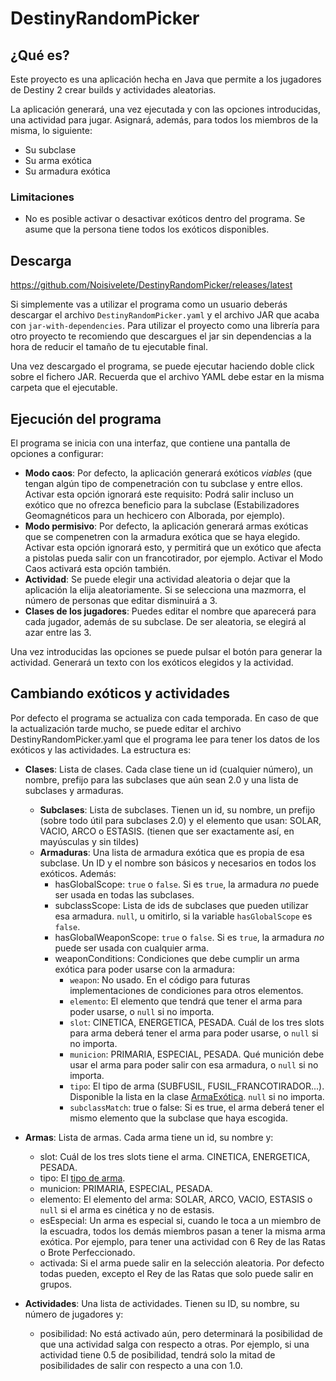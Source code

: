 # DestinyRandomPicker
## ¿Qué es?
Este proyecto es una aplicación hecha en Java que permite a los jugadores de Destiny 2 crear builds y actividades aleatorias.

La aplicación generará, una vez ejecutada y con las opciones introducidas, una actividad para jugar. Asignará, además, para todos los miembros de la misma, lo siguiente:
- Su subclase
- Su arma exótica
- Su armadura exótica

### Limitaciones
- No es posible activar o desactivar exóticos dentro del programa. Se asume que la persona tiene todos los exóticos disponibles.

## Descarga
https://github.com/Noisivelete/DestinyRandomPicker/releases/latest

Si simplemente vas a utilizar el programa como un usuario deberás descargar el archivo `DestinyRandomPicker.yaml` y el archivo JAR que acaba con `jar-with-dependencies`. Para utilizar el proyecto como una librería para otro proyecto te recomiendo que descargues el jar sin dependencias a la hora de reducir el tamaño de tu ejecutable final.

Una vez descargado el programa, se puede ejecutar haciendo doble click sobre el fichero JAR. Recuerda que el archivo YAML debe estar en la misma carpeta que el ejecutable.

## Ejecución del programa
El programa se inicia con una interfaz, que contiene una pantalla de opciones a configurar:
- **Modo caos**: Por defecto, la aplicación generará exóticos *viables* (que tengan algún tipo de compenetración con tu subclase y entre ellos. Activar esta opción ignorará este requisito: Podrá salir incluso un exótico que no ofrezca beneficio para la subclase (Estabilizadores Geomagnéticos para un hechicero con Alborada, por ejemplo).
- **Modo permisivo**: Por defecto, la aplicación generará armas exóticas que se compenetren con la armadura exótica que se haya elegido. Activar esta opción ignorará esto, y permitirá que un exótico que afecta a pistolas pueda salir con un francotirador, por ejemplo. Activar el Modo Caos activará esta opción también.
- **Actividad**: Se puede elegir una actividad aleatoria o dejar que la aplicación la elija aleatoriamente. Si se selecciona una mazmorra, el número de personas que editar disminuirá a 3.
- **Clases de los jugadores**: Puedes editar el nombre que aparecerá para cada jugador, además de su subclase. De ser aleatoria, se elegirá al azar entre las 3.

Una vez introducidas las opciones se puede pulsar el botón para generar la actividad. Generará un texto con los exóticos elegidos y la actividad.

## Cambiando exóticos y actividades
Por defecto el programa se actualiza con cada temporada. En caso de que la actualización tarde mucho, se puede editar el archivo DestinyRandomPicker.yaml que el programa lee para tener los datos de los exóticos y las actividades. La estructura es:

- **Clases**: Lista de clases. Cada clase tiene un id (cualquier número), un nombre, prefijo para las subclases que aún sean 2.0 y una lista de subclases y armaduras.
    - **Subclases**: Lista de subclases. Tienen un id, su nombre, un prefijo (sobre todo útil para subclases 2.0) y el elemento que usan: SOLAR, VACIO, ARCO o ESTASIS. (tienen que ser exactamente así, en mayúsculas y sin tildes)
    - **Armaduras**: Una lista de armadura exótica que es propia de esa subclase. Un ID y el nombre son básicos y necesarios en todos los exóticos. Además:
        - hasGlobalScope: `true` o `false`. Si es `true`, la armadura *no* puede ser usada en todas las subclases.
        - subclassScope: Lista de ids de subclases que pueden utilizar esa armadura. `null`, u omitirlo, si la variable `hasGlobalScope` es `false`.
        - hasGlobalWeaponScope: `true` o `false`. Si es `true`, la armadura *no* puede ser usada con cualquier arma.
        - weaponConditions: Condiciones que debe cumplir un arma exótica para poder usarse con la armadura:
            - `weapon`: No usado. En el código para futuras implementaciones de condiciones para otros elementos.
            - `elemento`: El elemento que tendrá que tener el arma para poder usarse, o `null` si no importa.
            - `slot`: CINETICA, ENERGETICA, PESADA. Cuál de los tres slots para arma deberá tener el arma para poder usarse, o `null` si no importa.
            - `municion`: PRIMARIA, ESPECIAL, PESADA. Qué munición debe usar el arma para poder salir con esa armadura, o `null` si no importa.
            - `tipo`: El tipo de arma (SUBFUSIL, FUSIL_FRANCOTIRADOR...). Disponible la lista en la clase [ArmaExótica](https://github.com/Noisivelete/DestinyRandomPicker/blob/master/src/main/java/net/noisivelet/destinyrandompicker/Data/ArmaEx%C3%B3tica.java#L37). `null` si no importa.
            - `subclassMatch`: true o false: Si es true, el arma deberá tener el mismo elemento que la subclase que haya escogida.
 
 - **Armas**: Lista de armas. Cada arma tiene un id, su nombre y:
    - slot: Cuál de los tres slots tiene el arma. CINETICA, ENERGETICA, PESADA.
    - tipo: El [tipo de arma](https://github.com/Noisivelete/DestinyRandomPicker/blob/master/src/main/java/net/noisivelet/destinyrandompicker/Data/ArmaEx%C3%B3tica.java#L37).
    - municion: PRIMARIA, ESPECIAL, PESADA.
    - elemento: El elemento del arma: SOLAR, ARCO, VACIO, ESTASIS o `null` si el arma es cinética y no de estasis.
    - esEspecial: Un arma es especial si, cuando le toca a un miembro de la escuadra, todos los demás miembros pasan a tener la misma arma exótica. Por ejemplo, para tener una actividad con 6 Rey de las Ratas o Brote Perfeccionado.
    - activada: Si el arma puede salir en la selección aleatoria. Por defecto todas pueden, excepto el Rey de las Ratas que solo puede salir en grupos.
- **Actividades**: Una lista de actividades. Tienen su ID, su nombre, su número de jugadores y:
    - posibilidad: No está activado aún, pero determinará la posibilidad de que una actividad salga con respecto a otras. Por ejemplo, si una actividad tiene 0.5 de posibilidad, tendrá solo la mitad de posibilidades de salir con respecto a una con 1.0.
